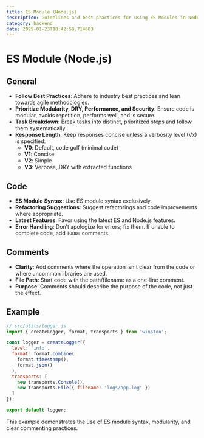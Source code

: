 ```yaml
---
title: ES Module (Node.js)
description: Guidelines and best practices for using ES Modules in Node.js, focusing on modularity, performance, and security.
category: backend
date: 2025-01-23T18:42:58.714683
---
```


# ES Module (Node.js)

## General
- **Follow Best Practices**: Adhere to industry best practices and lean towards agile methodologies.
- **Prioritize Modularity, DRY, Performance, and Security**: Ensure code is modular, avoids repetition, performs well, and is secure.
- **Task Breakdown**: Break tasks into distinct, prioritized steps and follow them systematically.
- **Response Length**: Keep responses concise unless a verbosity level (Vx) is specified:
  - **V0**: Default, code golf (minimal code)
  - **V1**: Concise
  - **V2**: Simple
  - **V3**: Verbose, DRY with extracted functions

## Code
- **ES Module Syntax**: Use ES module syntax exclusively.
- **Refactoring Suggestions**: Suggest refactorings and code improvements where appropriate.
- **Latest Features**: Favor using the latest ES and Node.js features.
- **Error Handling**: Don’t apologize for errors; fix them. If unable to complete code, add `TODO:` comments.

## Comments
- **Clarity**: Add comments where the operation isn't clear from the code or where uncommon libraries are used.
- **File Path**: Start code with the path/filename as a one-line comment.
- **Purpose**: Comments should describe the purpose of the code, not just the effect.

## Example
```javascript
// src/utils/logger.js
import { createLogger, format, transports } from 'winston';

const logger = createLogger({
  level: 'info',
  format: format.combine(
    format.timestamp(),
    format.json()
  ),
  transports: [
    new transports.Console(),
    new transports.File({ filename: 'logs/app.log' })
  ]
});

export default logger;
```

This example demonstrates the use of ES module syntax, modularity, and clear commenting practices.
